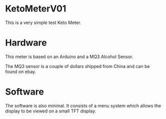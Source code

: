 # KetoMeterV01

This is a very simple test Keto Meter.

# Hardware

This meter is based on an Arduino and a MQ3 Alcohol Sensor.

The MQ3 sensor is a couple of dollars shipped from China and can be found on ebay.

# Software

The software is also minimal. It consists of a menu system which allows the display to be viewed on a small TFT display.
